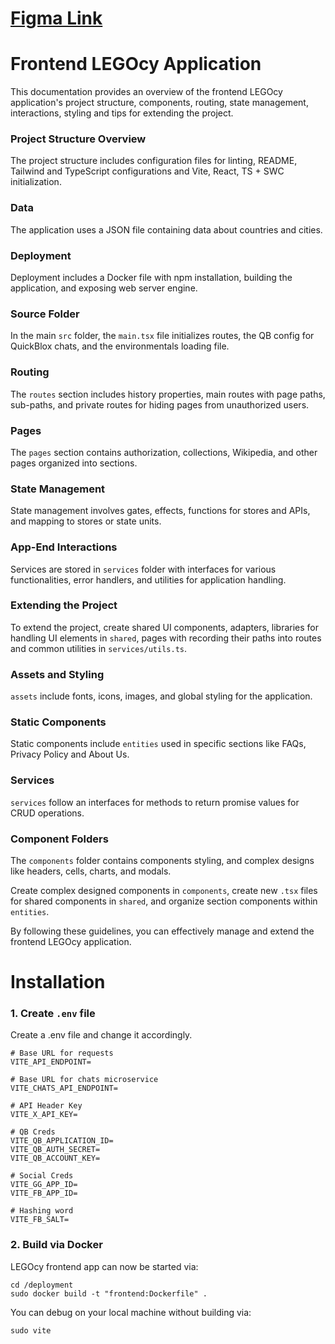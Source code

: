 # [Figma Link](https://www.figma.com/file/737CkzNGX8pu6TtpGM21Uu/Legocy---new?type=design&node-id=0-1&mode=design&t=D8gAHV340msKoYzw-0)

# Frontend LEGOcy Application

This documentation provides an overview of the frontend LEGOcy application's project structure, components, routing, state management, interactions, styling and tips for extending the project.

### Project Structure Overview

The project structure includes configuration files for linting, README, Tailwind and TypeScript configurations and Vite, React, TS + SWC initialization.

### Data

The application uses a JSON file containing data about countries and cities.

### Deployment

Deployment includes a Docker file with npm installation, building the application, and exposing web server engine.

### Source Folder

In the main `src` folder, the `main.tsx` file initializes routes, the QB config for QuickBlox chats, and the environmentals loading file.

### Routing

The `routes` section includes history properties, main routes with page paths, sub-paths, and private routes for hiding pages from unauthorized users.

### Pages

The `pages` section contains authorization, collections, Wikipedia, and other pages organized into sections.

### State Management

State management involves gates, effects, functions for stores and APIs, and mapping  to stores or state units.

### App-End Interactions

Services are stored in `services` folder with interfaces for various functionalities, error handlers, and utilities for application handling.

### Extending the Project

To extend the project, create shared UI components, adapters, libraries for handling UI elements in `shared`, pages  with recording their paths into routes and common utilities in `services/utils.ts`.

### Assets and Styling

`assets` include fonts, icons, images, and global styling for the application.

### Static Components

Static components include `entities` used in specific sections like FAQs, Privacy Policy and About Us.

### Services

`services` follow an interfaces for methods to return promise values for CRUD operations.

### Component Folders

The `components` folder contains components  styling, and complex designs like headers, cells, charts, and modals.

Create complex designed components in `components`, create new `.tsx` files for shared components in `shared`, and organize section components within ```entities```.

By following these guidelines, you can effectively manage and extend the frontend LEGOcy application.

# Installation

### 1. Create `.env` file

Create a .env file and change it accordingly.

```
# Base URL for requests
VITE_API_ENDPOINT=

# Base URL for chats microservice
VITE_CHATS_API_ENDPOINT=

# API Header Key
VITE_X_API_KEY=

# QB Creds
VITE_QB_APPLICATION_ID=
VITE_QB_AUTH_SECRET=
VITE_QB_ACCOUNT_KEY=

# Social Creds
VITE_GG_APP_ID=
VITE_FB_APP_ID=

# Hashing word
VITE_FB_SALT=
```

### 2. Build via Docker

LEGOcy frontend app can now be started via:

```
cd /deployment
sudo docker build -t "frontend:Dockerfile" .
```

You can debug on your local machine without building via:

```
sudo vite
```
